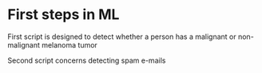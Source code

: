 # First steps in ML

First script is designed to detect whether a person has a malignant or non-malignant melanoma tumor

Second script concerns detecting spam e-mails
